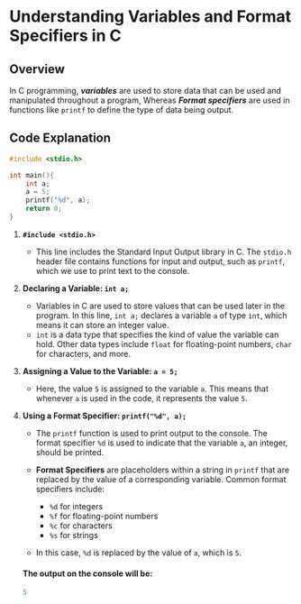 # Understanding Variables and Format Specifiers in C

## Overview

In C programming, ***variables*** are used to store data that can be used and manipulated throughout a program, Whereas ***Format specifiers*** are used in functions like `printf` to define the type of data being output.

## Code Explanation

```c
#include <stdio.h> 

int main(){
    int a;
    a = 5;
    printf("%d", a); 
    return 0;
}
```
1. **`#include <stdio.h>`**
   - This line includes the Standard Input Output library in C. The `stdio.h` header file contains functions for input and output, such as `printf`, which we use to print text to the console.

2. **Declaring a Variable: `int a;`**

   - Variables in C are used to store values that can be used later in the program. In this line, `int a;` declares a variable `a` of type `int`, which means it can store an integer value.
   - `int` is a data type that specifies the kind of value the variable can hold. Other data types include `float` for floating-point numbers, `char` for characters, and more.

3. **Assigning a Value to the Variable: `a = 5;`**

   - Here, the value `5` is assigned to the variable `a`. This means that whenever `a` is used in the code, it represents the value `5`.

4. **Using a Format Specifier: `printf("%d", a);`**

   - The `printf` function is used to print output to the console. The format specifier `%d` is used to indicate that the variable `a`, an integer, should be printed.

   - **Format Specifiers** are placeholders within a string in `printf` that are replaced by the value of a corresponding variable. Common format specifiers include:
     - `%d` for integers
     - `%f` for floating-point numbers
     - `%c` for characters
     - `%s` for strings

   - In this case, `%d` is replaced by the value of `a`, which is `5`.

    #### The output on the console will be:
    ```c
    5
    ```



